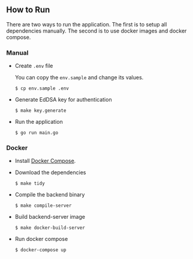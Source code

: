 ## How to Run

There are two ways to run the application. The first is to setup all dependencies manually.
The second is to use docker images and docker compose.

### Manual

- Create `.env` file

    You can copy the `env.sample` and change its values.

    ```
    $ cp env.sample .env
    ```

- Generate EdDSA key for authentication
    
    ```
    $ make key.generate
    ```
  
- Run the application

    ```
    $ go run main.go
    ```

### Docker

- Install [Docker Compose](https://docs.docker.com/compose/).

- Download the dependencies

    ```
    $ make tidy
    ```

- Compile the backend binary

    ```
    $ make compile-server
    ```

- Build backend-server image

    ```
    $ make docker-build-server
    ```

- Run docker compose

    ```
    $ docker-compose up
    ```